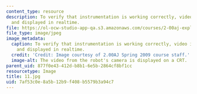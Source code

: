```yaml
---
content_type: resource
description: To verify that instrumentation is working correctly, video is transmitted
  and displayed in realtime.
file: https://ol-ocw-studio-app-qa.s3.amazonaws.com/courses/2-00aj-exploring-sea-space-earth-fundamentals-of-engineering-design-spring-2009/7af53c0e8a5b12b9f408b5579b3a94c7_11.jpg
file_type: image/jpeg
image_metadata:
  caption: To verify that instrumentation is working correctly, video is transmitted
    and displayed in realtime.
  credit: 'Credit: Image courtesy of 2.00AJ Spring 2009 course staff.'
  image-alt: The video from the robot's camera is displayed on a CRT.
parent_uid: 877f0e43-412d-b8b1-6e5b-2864cf8bf1cc
resourcetype: Image
title: 11.jpg
uid: 7af53c0e-8a5b-12b9-f408-b5579b3a94c7
---
```

